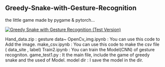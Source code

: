 ## Greedy-Snake-with-Gesture-Recognition
the little game made by pygame & pytorch...<br>

[![Greedy Snake with Gesture Recognition (Test Version)](https://img.youtube.com/vi/JbTH4hitkSk/0.jpg)](https://www.youtube.com/watch?v=JbTH4hitkSk)
<br>

Hand_data.zip    : gesture data~
OpenCv_img.ipynb : You can use this code to Add the image.
make_csv.ipynb   : You can use this code to make the csv file ( data_site , label) 
Train2.ipynb     : You can train the Model(CNN) of gesture recogniton.
game_test1.py    : It the main file, include the game of greedy snake and the used of Model.
model dir        : I save the model in the dir. 
